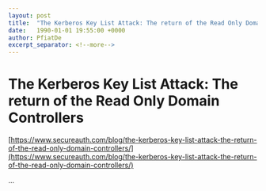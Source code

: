 ```yaml
---
layout: post
title:  "The Kerberos Key List Attack: The return of the Read Only Domain Controllers"
date:   1990-01-01 19:55:00 +0000
author: PfiatDe
excerpt_separator: <!--more-->
---
```


# The Kerberos Key List Attack: The return of the Read Only Domain Controllers
[https://www.secureauth.com/blog/the-kerberos-key-list-attack-the-return-of-the-read-only-domain-controllers/](https://www.secureauth.com/blog/the-kerberos-key-list-attack-the-return-of-the-read-only-domain-controllers/)

...
<!--more-->
